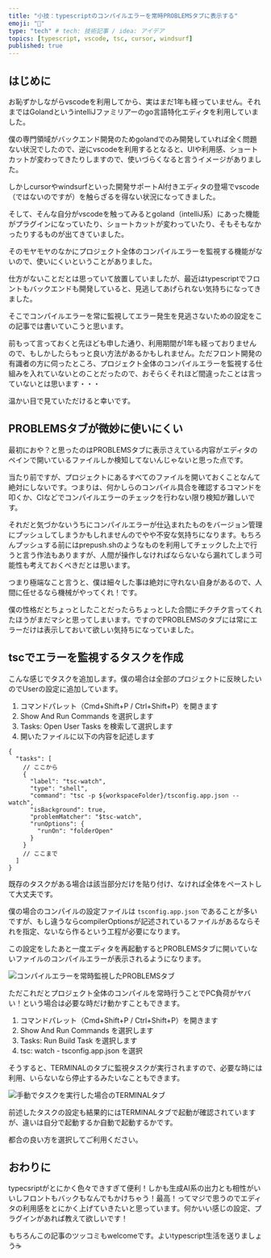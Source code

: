 ```yaml
---
title: "小技：typescriptのコンパイルエラーを常時PROBLEMSタブに表示する"
emoji: "👀"
type: "tech" # tech: 技術記事 / idea: アイデア
topics: [typescript, vscode, tsc, cursor, windsurf]
published: true
---
```


## はじめに
お恥ずかしながらvscodeを利用してから、実はまだ1年も経っていません。それまではGolandというintelliJファミリアーのgo言語特化エディタを利用していました。

僕の専門領域がバックエンド開発のためgolandでのみ開発していれば全く問題ない状況でしたので、逆にvscodeを利用するとなると、UIや利用感、ショートカットが変わってきたりしますので、使いづらくなると言うイメージがありました。

しかしcursorやwindsurfといった開発サポートAI付きエディタの登場でvscode（ではないのですが）を触らざるを得ない状況になってきました。

そして、そんな自分がvscodeを触ってみるとgoland（intelliJ系）にあった機能がプラグインになっていたり、ショートカットが変わっていたり、そもそもなかったりするものが出てきていました。

そのモヤモヤのなかにプロジェクト全体のコンパイルエラーを監視する機能がないので、使いにくいということがありました。

仕方がないことだとは思っていて放置していましたが、最近はtypescriptでフロントもバックエンドも開発していると、見逃してあげられない気持ちになってきました。

そこでコンパイルエラーを常に監視してエラー発生を見逃さないための設定をこの記事では書いていこうと思います。

前もって言っておくと先ほども申した通り、利用期間が1年も経っておりませんので、もしかしたらもっと良い方法があるかもしれません。ただフロント開発の有識者の方に伺ったところ、プロジェクト全体のコンパイルエラーを監視する仕組みを入れていないとのことだったので、おそらくそれほど間違ったことは言っていないとは思います・・・

温かい目で見ていただけると幸いです。

## PROBLEMSタブが微妙に使いにくい
最初におや？と思ったのはPROBLEMSタブに表示さえている内容がエディタのペインで開いているファイルしか検知してないんじゃないと思った点です。

当たり前ですが、プロジェクトにあるすべてのファイルを開いておくことなんて絶対にしないです。つまりは、何かしらのコンパイル具合を確認するコマンドを叩くか、CIなどでコンパイルエラーのチェックを行わない限り検知が難しいです。

それだと気づかないうちにコンパイルエラーが仕込まれたものをバージョン管理にプッシュしてしまうかもしれませんのでやや不安な気持ちになります。もちろんプッシュする前にはprepush.shのようなものを利用してチェックした上で行うと言う作法もありますが、人間が操作しなければならないなら漏れてしまう可能性も考えておくべきだとは思います。

つまり極端なこと言うと、僕は細々した事は絶対に守れない自身があるので、人間に任せるなら機械がやってくれ！です。

僕の性格だとちょっとしたことだったらちょっとした合間にチクチク言ってくれたほうがまだマシと思ってしまいます。ですのでPROBLEMSのタブには常にエラーだけは表示しておいて欲しい気持ちになっていました。

## tscでエラーを監視するタスクを作成

こんな感じでタスクを追加します。僕の場合は全部のプロジェクトに反映したいのでUserの設定に追加しています。

1. コマンドパレット（Cmd+Shift+P / Ctrl+Shift+P）を開きます
2. Show And Run Commands を選択します
3. Tasks: Open User Tasks を検索して選択します
4. 開いたファイルに以下の内容を記述します
  
```
{
  "tasks": [
    // ここから
    {
      "label": "tsc-watch",
      "type": "shell",
      "command": "tsc -p ${workspaceFolder}/tsconfig.app.json --watch",
      "isBackground": true,
      "problemMatcher": "$tsc-watch",
      "runOptions": {
        "runOn": "folderOpen"
      }
    }
    // ここまで
  ]
}
```
既存のタスクがある場合は該当部分だけを貼り付け、なければ全体をペーストして大丈夫です。

僕の場合のコンパイルの設定ファイルは `tsconfig.app.json` であることが多いですが、もし違うならcompilerOptionsが記述されているファイルがあるならそれを指定、ないなら作るという工程が必要になります。

この設定をしたあと一度エディタを再起動するとPROBLEMSタブに開いていないファイルのコンパイルエラーが表示されるようになります。

![コンパイルエラーを常時監視したPROBLEMSタブ](https://storage.googleapis.com/zenn-user-upload/76f9682945b5-20250324.png)

ただこれだとプロジェクト全体のコンパイルを常時行うことでPC負荷がヤバい！という場合は必要な時だけ動かすこともできます。

1. コマンドパレット（Cmd+Shift+P / Ctrl+Shift+P）を開きます
2. Show And Run Commands を選択します
3. Tasks: Run Build Task を選択します
4. tsc: watch - tsconfig.app.json を選択
   
そうすると、TERMINALのタブに監視タスクが実行されますので、必要な時には利用、いらないなら停止するみたいなこともできます。

![手動でタスクを実行した場合のTERMINALタブ](https://storage.googleapis.com/zenn-user-upload/d84f541f0b84-20250324.png)

前述したタスクの設定も結果的にはTERMINALタブで起動が確認されていますが、違いは自分で起動するか自動で起動するかです。

都合の良い方を選択してご利用ください。

## おわりに
typecsriptがとにかく色々できすぎて便利！しかも生成AI系の出力とも相性がいいしフロントもバックもなんでもかけちゃう！最高！ってマジで思うのでエディタの利用感をとにかく上げていきたいと思っています。何かいい感じの設定、プラグインがあれば教えて欲しいです！

もちろんこの記事のツッコミもwelcomeです。よいtypescript生活を送りましょう☕️

  